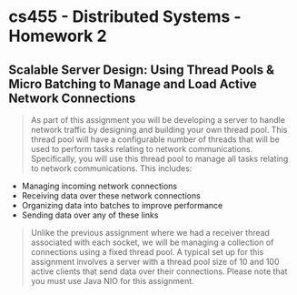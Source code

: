 # cs455 - Distributed Systems - Homework 2
## Scalable Server Design: Using Thread Pools & Micro Batching to Manage and Load Active Network Connections

> As part of this assignment you will be developing a server to handle network traffic by designing and building your own thread pool. This thread pool will have a configurable number of threads that will be used to perform tasks relating to network communications. Specifically, you will use this thread pool to manage all tasks relating to network communications. This includes:    
- Managing incoming network connections
- Receiving data over these network connections
- Organizing data into batches to improve performance
- Sending data over any of these links

> Unlike the previous assignment where we had a receiver thread associated with each socket, we will be managing a collection of connections using a fixed thread pool. A typical set up for this assignment involves a server with a thread pool size of 10 and 100 active clients that send data over their connections. Please note that you must use Java NIO for this assignment.





